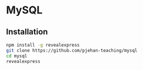 # MySQL

## Installation

```bash
npm install -g revealexpress
git clone https://github.com/pjehan-teaching/mysql
cd mysql
revealexpress
```
